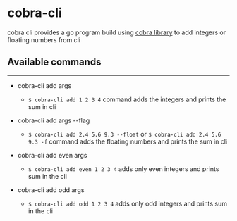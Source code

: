# cobra-cli 
cobra cli provides a go program build using [cobra library](https://github.com/spf13/cobra) to add integers or floating numbers from cli

## Available commands
___
- cobra-cli add args
   - ```$ cobra-cli add 1 2 3 4```
    command adds the integers and prints the sum in cli
- cobra-cli add args --flag
   - ```$ cobra-cli add 2.4 5.6 9.3 --float``` or ```$ cobra-cli add 2.4 5.6 9.3 -f``` command adds the floating numbers and prints the sum in cli
    
- cobra-cli add even args
  - ```$ cobra-cli add even 1 2 3 4``` adds only even integers and prints sum in the cli
    
- cobra-cli add odd args
  - ```$ cobra-cli add odd 1 2 3 4``` adds only odd integers and prints sum in the cli